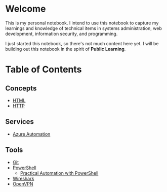# Welcome
This is my personal notebook. I intend to use this notebook to capture my learnings and knowledge of technical items in systems administration, web development, information security, and programming.  

I just started this notebook, so there's not much content here yet. I will be building out this notebook in the spirit of <strong>Public Learning</strong>.

# Table of Contents
## Concepts
- [HTML](/topics/concepts/html-css/index.md)
- [HTTP](/topics/concepts/http/http-basics/index.md)
## Services
- [Azure Automation](/topics/services/azure_automation/index.md)
## Tools
- [Git](/topics/tools/git/index.md)
- [PowerShell](/topics/tools/powershell/index.md)
  - [Practical Automation with PowerShell](topics/tools/powershell/practical-automation-with-powershell/index.md)
- [Wireshark](/topics/tools/wireshark/index.md)
- [OpenVPN](/topics/tools/openvpn/index.md)

